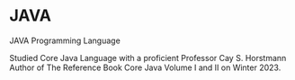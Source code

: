 # JAVA
JAVA Programming Language

Studied Core Java Language with a proficient Professor Cay S. Horstmann Author of The Reference Book Core Java Volume I and II on Winter 2023.
